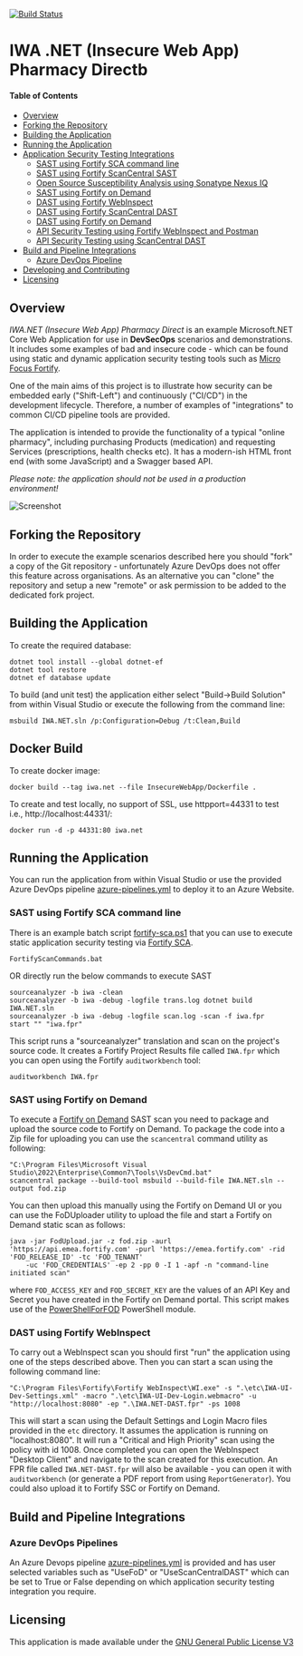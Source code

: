 ﻿[![Build Status](https://dev.azure.com/mfdemouk/IWA.NET/_apis/build/status/IWA%20-%20Fortify%20-%20CI?branchName=master)](https://dev.azure.com/mfdemouk/IWA.NET/_build/latest?definitionId=5&branchName=master)

# IWA .NET (Insecure Web App) Pharmacy Directb

#### Table of Contents

*   [Overview](#overview)
*   [Forking the Repository](#forking-the-repository)
*   [Building the Application](#building-the-application)
*   [Running the Application](#running-the-application)
*   [Application Security Testing Integrations](#application-security-testing-integrations)
    * [SAST using Fortify SCA command line](#static-analysis-using-fortify-sca-command-line)
    * [SAST using Fortify ScanCentral SAST](#static-analysis-using-fortify-scancentral-sast)
    * [Open Source Susceptibility Analysis using Sonatype Nexus IQ](#open-source-susceptibility-analysis-using-sonatype-nexus-iq)
    * [SAST using Fortify on Demand](#static-analysis-using-fortify-on-demand)
    * [DAST using Fortify WebInspect](#dynamic-analysis-using-fortify-webinspect)
    * [DAST using Fortify ScanCentral DAST](#dynamic-analysis-using-fortify-scancentral-dast)
    * [DAST using Fortify on Demand](#dynamic-analysis-using-fortify-on-demand)
    * [API Security Testing using Fortify WebInspect and Postman](#api-security-testing-using-fortify-webinspect-and-postman)
    * [API Security Testing using ScanCentral DAST](#api-security-testing-using-scancentral-dast-and-postman)
*   [Build and Pipeline Integrations](#build-and-pipeline-integrations)
    * [Azure DevOps Pipeline](#azure-devops-pipelines)
*   [Developing and Contributing](#developing-and-contributing)
*   [Licensing](#licensing)

## Overview

_IWA.NET (Insecure Web App) Pharmacy Direct_ is an example Microsoft.NET Core Web Application for use in **DevSecOps** scenarios and demonstrations.
It includes some examples of bad and insecure code - which can be found using static and dynamic application
security testing tools such as [Micro Focus Fortify](https://www.microfocus.com/en-us/cyberres/application-security).

One of the main aims of this project is to illustrate how security can be embedded early ("Shift-Left") and continuously ("CI/CD") in
the development lifecycle. Therefore, a number of examples of "integrations" to common CI/CD pipeline tools are provided.

The application is intended to provide the functionality of a typical "online pharmacy", including purchasing Products (medication)
and requesting Services (prescriptions, health checks etc). It has a modern-ish HTML front end (with some JavaScript) and a Swagger based API.

*Please note: the application should not be used in a production environment!*

![Screenshot](media/screenshot.png)

## Forking the Repository

In order to execute the example scenarios described here you should "fork" a copy of the Git repository - unfortunately Azure DevOps
does not offer this feature across organisations. As an alternative you can "clone" the repository and setup a new "remote" or ask
permission to be added to the dedicated fork project.

## Building the Application

To create the required database:

```
dotnet tool install --global dotnet-ef
dotnet tool restore
dotnet ef database update
```

To build (and unit test) the application either select "Build->Build Solution" from within Visual Studio or execute the following from the command line:

```
msbuild IWA.NET.sln /p:Configuration=Debug /t:Clean,Build
```
## Docker Build

To create docker image:

```
docker build --tag iwa.net --file InsecureWebApp/Dockerfile .
```
To create and test locally, no support of SSL, use httpport=44331 to test i.e., http://localhost:44331/:

```
docker run -d -p 44331:80 iwa.net
```


## Running the Application

You can run the application from within Visual Studio or use the provided Azure DevOps pipeline 
[azure-pipelines.yml](azure-pipelines.yml) to deploy it to an Azure Website.

### SAST using Fortify SCA command line

There is an example batch script [fortify-sca.ps1](bin/fortify-sca.ps1) that you can use to execute static application security testing
via [Fortify SCA](https://www.microfocus.com/en-us/products/static-code-analysis-sast/overview).

```aidl
FortifyScanCommands.bat
```
OR directly run the below commands to execute SAST

```aidl
sourceanalyzer -b iwa -clean
sourceanalyzer -b iwa -debug -logfile trans.log dotnet build IWA.NET.sln
sourceanalyzer -b iwa -debug -logfile scan.log -scan -f iwa.fpr
start "" "iwa.fpr"
```

This script runs a "sourceanalyzer" translation and scan on the project's source code. It creates a Fortify Project Results file called `IWA.fpr`
which you can open using the Fortify `auditworkbench` tool:

```aidl
auditworkbench IWA.fpr
```

### SAST using Fortify on Demand

To execute a [Fortify on Demand](https://www.microfocus.com/en-us/products/application-security-testing/overview) SAST scan
you need to package and upload the source code to Fortify on Demand. To package the code into a Zip file for uploading
you can use the `scancentral` command utility as following:

```aidl
"C:\Program Files\Microsoft Visual Studio\2022\Enterprise\Common7\Tools\VsDevCmd.bat"
scancentral package --build-tool msbuild --build-file IWA.NET.sln --output fod.zip
```

You can then upload this manually using the Fortify on Demand UI or you can use the FoDUploader utility to upload the file 
and start a Fortify on Demand static scan as follows:

```Cmd
java -jar FodUpload.jar -z fod.zip -aurl 'https://api.emea.fortify.com' -purl 'https://emea.fortify.com' -rid 'FOD_RELEASE_ID' -tc 'FOD_TENANT'
	-uc 'FOD_CREDENTIALS' -ep 2 -pp 0 -I 1 -apf -n "command-line initiated scan"
``` 

where `FOD_ACCESS_KEY` and `FOD_SECRET_KEY` are the values of an API Key and Secret you have created in the Fortify on
Demand portal. This script makes use of the [PowerShellForFOD](https://github.com/fortify-community-plugins/PowerShellForFOD) 
PowerShell module.

### DAST using Fortify WebInspect

To carry out a WebInspect scan you should first "run" the application using one of the steps described above.
Then you can start a scan using the following command line:

```
"C:\Program Files\Fortify\Fortify WebInspect\WI.exe" -s ".\etc\IWA-UI-Dev-Settings.xml" -macro ".\etc\IWA-UI-Dev-Login.webmacro" -u "http://localhost:8080" -ep ".\IWA.NET-DAST.fpr" -ps 1008
```

This will start a scan using the Default Settings and Login Macro files provided in the `etc` directory. It assumes
the application is running on "localhost:8080". It will run a "Critical and High Priority" scan using the policy with id 1008. 
Once completed you can open the WebInspect "Desktop Client" and navigate to the scan created for this execution. An FPR file
called `IWA.NET-DAST.fpr` will also be available - you can open it with `auditworkbench` (or generate a
PDF report from using `ReportGenerator`). You could also upload it to Fortify SSC or Fortify on Demand.


## Build and Pipeline Integrations

### Azure DevOps Pipelines

An Azure Devops pipeline [azure-pipelines.yml](azure-pipelines.yml) is provided and has user
selected variables such as "UseFoD" or "UseScanCentralDAST" which can be set to True or False depending
on which application security testing integration you require.

## Licensing

This application is made available under the [GNU General Public License V3](LICENSE)
